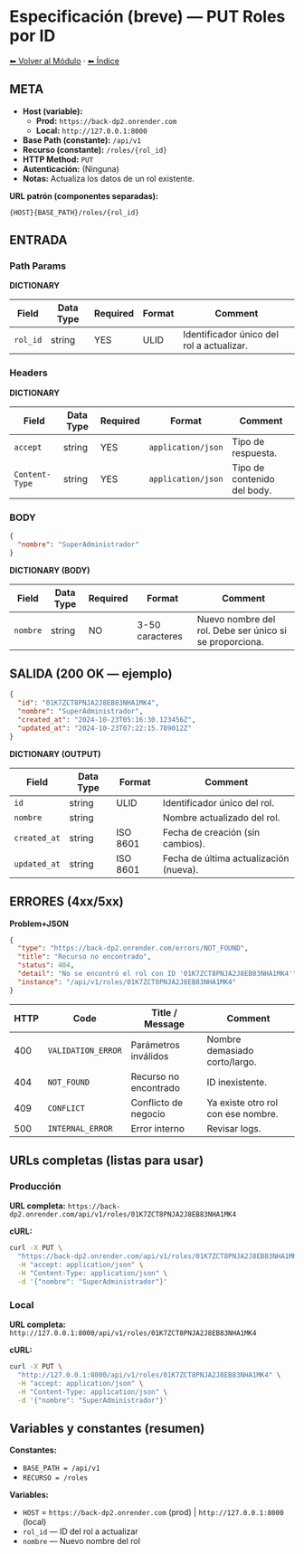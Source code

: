 # Especificación (breve) — PUT Roles por ID

[⬅ Volver al Módulo](../README.md) · [⬅ Índice](../../../README.md)

## META

- **Host (variable):**
  - **Prod:** `https://back-dp2.onrender.com`
  - **Local:** `http://127.0.0.1:8000`
- **Base Path (constante):** `/api/v1`
- **Recurso (constante):** `/roles/{rol_id}`
- **HTTP Method:** `PUT`
- **Autenticación:** (Ninguna)
- **Notas:** Actualiza los datos de un rol existente.

**URL patrón (componentes separadas):**

```
{HOST}{BASE_PATH}/roles/{rol_id}
```

## ENTRADA

### Path Params

**DICTIONARY**

| Field | Data Type | Required | Format | Comment |
|-------|-----------|----------|--------|---------|
| `rol_id` | string | YES | ULID | Identificador único del rol a actualizar. |

### Headers

**DICTIONARY**

| Field | Data Type | Required | Format | Comment |
|-------|-----------|----------|--------|---------|
| `accept` | string | YES | `application/json` | Tipo de respuesta. |
| `Content-Type` | string | YES | `application/json` | Tipo de contenido del body. |

### BODY

```json
{
  "nombre": "SuperAdministrador"
}
```

**DICTIONARY (BODY)**

| Field | Data Type | Required | Format | Comment |
|-------|-----------|----------|--------|---------|
| `nombre` | string | NO | 3-50 caracteres | Nuevo nombre del rol. Debe ser único si se proporciona. |

## SALIDA (200 OK — ejemplo)

```json
{
  "id": "01K7ZCT8PNJA2J8EB83NHA1MK4",
  "nombre": "SuperAdministrador",
  "created_at": "2024-10-23T05:16:30.123456Z",
  "updated_at": "2024-10-23T07:22:15.789012Z"
}
```

**DICTIONARY (OUTPUT)**

| Field | Data Type | Format | Comment |
|-------|-----------|--------|---------|
| `id` | string | ULID | Identificador único del rol. |
| `nombre` | string | | Nombre actualizado del rol. |
| `created_at` | string | ISO 8601 | Fecha de creación (sin cambios). |
| `updated_at` | string | ISO 8601 | Fecha de última actualización (nueva). |

## ERRORES (4xx/5xx)

**Problem+JSON**

```json
{
  "type": "https://back-dp2.onrender.com/errors/NOT_FOUND",
  "title": "Recurso no encontrado",
  "status": 404,
  "detail": "No se encontró el rol con ID '01K7ZCT8PNJA2J8EB83NHA1MK4'",
  "instance": "/api/v1/roles/01K7ZCT8PNJA2J8EB83NHA1MK4"
}
```

| HTTP | Code | Title / Message | Comment |
|------|------|-----------------|---------|
| 400 | `VALIDATION_ERROR` | Parámetros inválidos | Nombre demasiado corto/largo. |
| 404 | `NOT_FOUND` | Recurso no encontrado | ID inexistente. |
| 409 | `CONFLICT` | Conflicto de negocio | Ya existe otro rol con ese nombre. |
| 500 | `INTERNAL_ERROR` | Error interno | Revisar logs. |

## URLs completas (listas para usar)

### **Producción**

**URL completa:** `https://back-dp2.onrender.com/api/v1/roles/01K7ZCT8PNJA2J8EB83NHA1MK4`

**cURL:**

```bash
curl -X PUT \
  "https://back-dp2.onrender.com/api/v1/roles/01K7ZCT8PNJA2J8EB83NHA1MK4" \
  -H "accept: application/json" \
  -H "Content-Type: application/json" \
  -d '{"nombre": "SuperAdministrador"}'
```

### **Local**

**URL completa:** `http://127.0.0.1:8000/api/v1/roles/01K7ZCT8PNJA2J8EB83NHA1MK4`

**cURL:**

```bash
curl -X PUT \
  "http://127.0.0.1:8000/api/v1/roles/01K7ZCT8PNJA2J8EB83NHA1MK4" \
  -H "accept: application/json" \
  -H "Content-Type: application/json" \
  -d '{"nombre": "SuperAdministrador"}'
```

## Variables y constantes (resumen)

**Constantes:**
- `BASE_PATH = /api/v1`
- `RECURSO = /roles`

**Variables:**
- `HOST` = `https://back-dp2.onrender.com` (prod) | `http://127.0.0.1:8000` (local)
- `rol_id` — ID del rol a actualizar
- `nombre` — Nuevo nombre del rol
